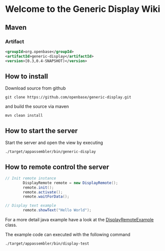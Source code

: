# Welcome to the Generic Display Wiki

## Maven 

### Artifact

```xml
<groupId>org.openbase</groupId>
<artifactId>generic-display</artifactId>
<version>[0.3,0.4-SNAPSHOT)</version>
```

## How to install

Download source from github

`git clone https://github.com/openbase/generic-display.git`

and build the source via maven

```
mvn clean install
```

## How to start the server 

Start the server and open the view by executing
```
./target/appassembler/bin/generic-display
```

## How to remote control the server
```java
// Init remote instance
        DisplayRemote remote = new DisplayRemote();
        remote.init();
        remote.activate();
        remote.waitForData();

// Display text example
        remote.showText("Hello World");
```
For a more detail java example have a look at the [DisplayRemoteExample](https://github.com/openbase/generic-display/tree/master/src/main/java/org/openbase/display/DisplayRemoteExample.java) class.


The example code can executed with the following command
```
./target/appassembler/bin/display-test
```
